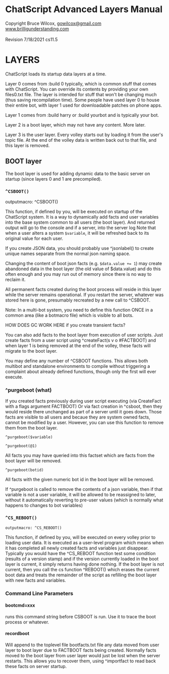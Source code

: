 # ChatScript Advanced Layers Manual
Copyright Bruce Wilcox, gowilcox@gmail.com www.brilligunderstanding.com<br>
<br>Revision 7/18/2021 cs11.5


# LAYERS

ChatScript loads its startup data layers at a time.

Layer 0 comes from :build 0 typically, which is common stuff
that comes with ChatScript. You can override its contents by providing
your own files0.txt file. The layer is intended for stuff that won't be
changing much (thus saving recompilation time). Some people have used layer 0
to house their entire bot, with layer 1 used for downloadable patches on phone apps.

Layer 1 comes from :build harry or :build yourbot and is typically your bot.

Layer 2 is a boot layer, which may not have any content. More later.

Layer 3 is the user layer. Every volley starts out by loading it from the user's topic file.
At the end of the volley data is written back out to that file, and this layer is removed.

## BOOT layer

The boot layer is used for adding dynamic data to the basic server on startup (since layers 0 and 1 are
precompiled). 

### `^CSBOOT()`

outputmacro: ^CSBOOT()

This function, if defined by you, will be executed on startup of the ChatScript system. It
is a way to dynamically add facts and user variables into the base system common to all
users (the boot layer). And returned output will go to the console and if a server, into the server log
Note that when a user alters a system `$variable`, it will be refreshed back to its original
value for each user.

If you create JSON data, you should probably use ^jsonlabel() to create unique names separate from the 
normal json naming space. 

Changing the content of boot json facts (e.g. `$data.value += 1`) may create
abandoned data in the boot layer (the old value of $data.value) and do 
this often enough and you may run out of memory since there is no way to reclaim it.

All permanent facts created during the boot process will reside in this layer while the server remains operational.
If you restart the server, whatever was stored here is gone, presumably recreated by a new call to ^CSBOOT.

Note: In a multi-bot system, you need to define this function ONCE in a common area (like a botmacro file) which is visible to all bots.

HOW DOES GC WORK HERE if you create transient facts?

You can also add facts to the boot layer from execution of user scripts.
Just create facts from a user script using ^createFact(s v o #FACTBOOT)
and when layer 1 is being removed at the end of the volley, these facts will migrate to the boot layer.

You may define any number of ^CSBOOT functions.
This allows both multibot and standalone environments to compile without triggering
a complaint about already defined functions, though only the first will ever execute.



### ^purgeboot (what)
If you created facts previously during user script executing (via CreateFact with a flags argument FACTBOOT) Or
via fact creation in ^csboot,
then they would reside there unchanged as part of a server until it goes down. Those facts
are visible to all users and becaue they are system owned facts, cannot be modified by a user.
However, you can use this function to remove them from the boot layer.

```
^purgeboot($variable)
```

```
^purgeboot(@1)
```
All facts you may have queried into this factset which are facts from the boot layer
will be removed.

```
^purgeboot(botid)
```
All facts with the given numeric bot id in the boot layer
will be removed.

If ^purgeboot is called to remove the contents of a json variable,
then if that variable is not a user variable, it will be allowed to be reassigned to
later, without it automatically reverting to pre-user values (which is normally what
happens to changes to bot variables)

### `^CS_REBOOT()`

    outputmacro: ^CS_REBOOT()

This function, if defined by you, will be executed on every volley prior to loading user data.
It is executed as a user-level program which means when it has completed all newly created facts and variables
just disappear. Typically you would have the ^CS_REBOOT function test some condition (results of a version stamp)
and if the version currently loaded in the boot layer is current, it simply returns having done 
nothing. If the boot layer is not current, then you call the cs function ^REBOOT() which erases the current
boot data and treats the remainder of the script as refilling the boot layer with new facts and
variables.

### Command Line Parameters 

#### bootcmd=xxx  

runs this command string before CSBOOT is run.
Use it to trace the boot process or whatever.

#### recordboot

Will append to the toplevel file bootfacts.txt file any data moved from user layer to boot layer due to FACTBOOT facts being
created. Normally facts moved to the boot layer from user layer would just be lost when the
server restarts. This allows you to recover them, using  ^importfact to read 
back these facts on server startup.




